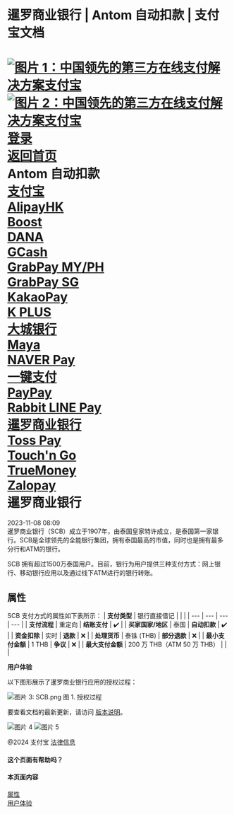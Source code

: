 暹罗商业银行 | Antom 自动扣款 | 支付宝文档
===============  
[![图片 1：中国领先的第三方在线支付解决方案支付宝](https://ac.alipay.com/storage/2024/3/26/d66c43c0-440d-4c97-9976-f2028a2c8c5e.svg)![图片 2：中国领先的第三方在线支付解决方案支付宝](https://ac.alipay.com/storage/2024/3/26/a48bd336-aea0-4f16-bf83-616eacbb4434.svg)](/docs/)  
[登录](https://global.alipay.com/ilogin/account_login.htm?goto=https%3A%2F%2Fglobal.alipay.com%2Fdocs%2Fac%2Fantomad%2Fscb)  
[返回首页](../../)  
Antom 自动扣款  
[支付宝](/docs/ac/antomad/alipay)  
[AlipayHK](/docs/ac/antomad/alipayhk)  
[Boost](/docs/ac/antomad/boost)  
[DANA](/docs/ac/antomad/dana)  
[GCash](/docs/ac/antomad/gcash)  
[GrabPay MY/PH](/docs/ac/antomad/grabpay_myph)  
[GrabPay SG](/docs/ac/antomad/grabpay_sg)  
[KakaoPay](/docs/ac/antomad/kakaopay)  
[K PLUS](/docs/ac/antomad/kplus)  
[大城银行](/docs/ac/antomad/ktb)  
[Maya](/docs/ac/antomad/maya)  
[NAVER Pay](/docs/ac/antomad/naverpay)  
[一键支付](/docs/ac/antomad/one_click)  
[PayPay](/docs/ac/antomad/paypay)  
[Rabbit LINE Pay](/docs/ac/antomad/rabbitlinepay)  
[暹罗商业银行](/docs/ac/antomad/scb)  
[Toss Pay](/docs/ac/antomad/toss_pay_autodebit)  
[Touch'n Go](/docs/ac/antomad/touchngo)  
[TrueMoney](/docs/ac/antomad/truemoney)  
[Zalopay](/docs/ac/antomad/zalopay)  
暹罗商业银行
====================  
2023-11-08 08:09  
暹罗商业银行（SCB）成立于1907年，由泰国皇家特许成立，是泰国第一家银行。SCB是全球领先的全能银行集团，拥有泰国最高的市值，同时也是拥有最多分行和ATM的银行。

SCB 拥有超过1500万泰国用户。目前，银行为用户提供三种支付方式：网上银行、移动银行应用以及通过线下ATM进行的银行转账。

属性
----------

SCB 支付方式的属性如下表所示：
| **支付类型** | 银行直接借记 | | |
| --- | --- | --- | --- |
| **支付流程** | 重定向 | **结账支付** | ✔️ |
| **买家国家/地区** | 泰国 | **自动扣款** | ✔️ |
| **资金扣除** | 实时 | **退款** | ❌ |
| **处理货币** | 泰铢 (THB) | **部分退款** | ❌ |
| **最小支付金额** | 1 THB | **争议** | ❌ |
| **最大支付金额** | 200 万 THB（ATM 50 万 THB） |  |  |

**用户体验**

以下图形展示了暹罗商业银行应用的授权过程：

![图片 3: SCB.png](https://idocs-assets.marmot-cloud.com/storage/idocs87c36dc8dac653c1/1666339403306-288b7286-f626-4599-ab51-c09c392dfe40.png)
图 1. 授权过程

要查看文档的最新更新，请访问 [版本说明](https://global.alipay.com/docs/releasenotes)。

![图片 4](https://ac.alipay.com/storage/2021/5/20/19b2c126-9442-4f16-8f20-e539b1db482a.png) ![图片 5](https://ac.alipay.com/storage/2021/5/20/e9f3f154-dbf0-455f-89f0-b3d4e0c14481.png)

@2024 支付宝 [法律信息](https://global.alipay.com/docs/ac/platform/membership)

#### 这个页面有帮助吗？

#### 本页面内容
[属性](#uCpdj "属性")  
[用户体验](#cvvv5 "用户体验")